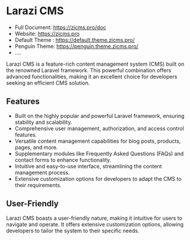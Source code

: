 # Larazi CMS 

- Full Document: https://zicms.pro/doc
- Website: https://zicms.pro
- Default Theme : https://default.theme.zicms.pro/
- Penguin Theme: https://penguin.theme.zicms.pro/
- ....

Larazi CMS is a feature-rich content management system (CMS) built on the renowned Laravel framework. This powerful combination offers advanced functionalities, making it an excellent choice for developers seeking an efficient CMS solution.

## Features

- Built on the highly popular and powerful Laravel framework, ensuring stability and scalability.
- Comprehensive user management, authorization, and access control features.
- Versatile content management capabilities for blog posts, products, pages, and more.
- Supplementary modules like Frequently Asked Questions (FAQs) and contact forms to enhance functionality.
- Intuitive and easy-to-use interface, streamlining the content management process.
- Extensive customization options for developers to adapt the CMS to their requirements.

## User-Friendly

Larazi CMS boasts a user-friendly nature, making it intuitive for users to navigate and operate. It offers extensive customization options, allowing developers to tailor the system to their specific needs.
